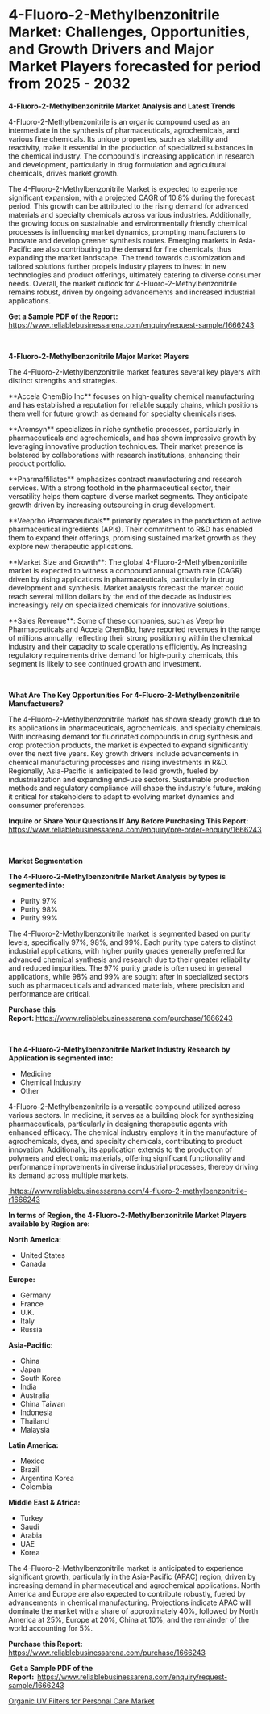 <p><h1>4-Fluoro-2-Methylbenzonitrile Market: Challenges, Opportunities, and Growth Drivers and Major Market Players forecasted for period from 2025 - 2032</h1></p><p><strong>4-Fluoro-2-Methylbenzonitrile Market Analysis and Latest Trends</strong></p>
<p><p>4-Fluoro-2-Methylbenzonitrile is an organic compound used as an intermediate in the synthesis of pharmaceuticals, agrochemicals, and various fine chemicals. Its unique properties, such as stability and reactivity, make it essential in the production of specialized substances in the chemical industry. The compound's increasing application in research and development, particularly in drug formulation and agricultural chemicals, drives market growth.</p><p>The 4-Fluoro-2-Methylbenzonitrile Market is expected to experience significant expansion, with a projected CAGR of 10.8% during the forecast period. This growth can be attributed to the rising demand for advanced materials and specialty chemicals across various industries. Additionally, the growing focus on sustainable and environmentally friendly chemical processes is influencing market dynamics, prompting manufacturers to innovate and develop greener synthesis routes. Emerging markets in Asia-Pacific are also contributing to the demand for fine chemicals, thus expanding the market landscape. The trend towards customization and tailored solutions further propels industry players to invest in new technologies and product offerings, ultimately catering to diverse consumer needs. Overall, the market outlook for 4-Fluoro-2-Methylbenzonitrile remains robust, driven by ongoing advancements and increased industrial applications.</p></p>
<p><strong>Get a Sample PDF of the Report:&nbsp;</strong> <a href="https://www.reliablebusinessarena.com/enquiry/request-sample/1666243?utm_campaign=2231&utm_medium=2&utm_source=Github&utm_content=ia&utm_term=02022025&utm_id=4-fluoro-2-methylbenzonitrile">https://www.reliablebusinessarena.com/enquiry/request-sample/1666243</a></p>
<p>&nbsp;</p>
<p><strong>4-Fluoro-2-Methylbenzonitrile Major Market Players</strong></p>
<p><p>The 4-Fluoro-2-Methylbenzonitrile market features several key players with distinct strengths and strategies. </p><p>**Accela ChemBio Inc** focuses on high-quality chemical manufacturing and has established a reputation for reliable supply chains, which positions them well for future growth as demand for specialty chemicals rises. </p><p>**Aromsyn** specializes in niche synthetic processes, particularly in pharmaceuticals and agrochemicals, and has shown impressive growth by leveraging innovative production techniques. Their market presence is bolstered by collaborations with research institutions, enhancing their product portfolio.</p><p>**Pharmaffiliates** emphasizes contract manufacturing and research services. With a strong foothold in the pharmaceutical sector, their versatility helps them capture diverse market segments. They anticipate growth driven by increasing outsourcing in drug development.</p><p>**Veeprho Pharmaceuticals** primarily operates in the production of active pharmaceutical ingredients (APIs). Their commitment to R&D has enabled them to expand their offerings, promising sustained market growth as they explore new therapeutic applications.</p><p>**Market Size and Growth**: The global 4-Fluoro-2-Methylbenzonitrile market is expected to witness a compound annual growth rate (CAGR) driven by rising applications in pharmaceuticals, particularly in drug development and synthesis. Market analysts forecast the market could reach several million dollars by the end of the decade as industries increasingly rely on specialized chemicals for innovative solutions.</p><p>**Sales Revenue**: Some of these companies, such as Veeprho Pharmaceuticals and Accela ChemBio, have reported revenues in the range of millions annually, reflecting their strong positioning within the chemical industry and their capacity to scale operations efficiently. As increasing regulatory requirements drive demand for high-purity chemicals, this segment is likely to see continued growth and investment.</p></p>
<p>&nbsp;</p>
<p><strong>What Are The Key Opportunities For 4-Fluoro-2-Methylbenzonitrile Manufacturers?</strong></p>
<p><p>The 4-Fluoro-2-Methylbenzonitrile market has shown steady growth due to its applications in pharmaceuticals, agrochemicals, and specialty chemicals. With increasing demand for fluorinated compounds in drug synthesis and crop protection products, the market is expected to expand significantly over the next five years. Key growth drivers include advancements in chemical manufacturing processes and rising investments in R&D. Regionally, Asia-Pacific is anticipated to lead growth, fueled by industrialization and expanding end-use sectors. Sustainable production methods and regulatory compliance will shape the industry's future, making it critical for stakeholders to adapt to evolving market dynamics and consumer preferences.</p></p>
<p><strong>Inquire or Share Your Questions If Any Before Purchasing This Report:</strong> <a href="https://www.reliablebusinessarena.com/enquiry/pre-order-enquiry/1666243?utm_campaign=2231&utm_medium=2&utm_source=Github&utm_content=ia&utm_term=02022025&utm_id=4-fluoro-2-methylbenzonitrile">https://www.reliablebusinessarena.com/enquiry/pre-order-enquiry/1666243</a></p>
<p>&nbsp;</p>
<p><strong>Market Segmentation</strong></p>
<p><strong>The 4-Fluoro-2-Methylbenzonitrile Market Analysis by types is segmented into:</strong></p>
<p><ul><li>Purity 97%</li><li>Purity 98%</li><li>Purity 99%</li></ul></p>
<p><p>The 4-Fluoro-2-Methylbenzonitrile market is segmented based on purity levels, specifically 97%, 98%, and 99%. Each purity type caters to distinct industrial applications, with higher purity grades generally preferred for advanced chemical synthesis and research due to their greater reliability and reduced impurities. The 97% purity grade is often used in general applications, while 98% and 99% are sought after in specialized sectors such as pharmaceuticals and advanced materials, where precision and performance are critical.</p></p>
<p><strong>Purchase this Report:&nbsp;</strong><a href="https://www.reliablebusinessarena.com/purchase/1666243?utm_campaign=2231&utm_medium=2&utm_source=Github&utm_content=ia&utm_term=02022025&utm_id=4-fluoro-2-methylbenzonitrile">https://www.reliablebusinessarena.com/purchase/1666243</a></p>
<p>&nbsp;</p>
<p><strong>The 4-Fluoro-2-Methylbenzonitrile Market Industry Research by Application is segmented into:</strong></p>
<p><ul><li>Medicine</li><li>Chemical Industry</li><li>Other</li></ul></p>
<p><p>4-Fluoro-2-Methylbenzonitrile is a versatile compound utilized across various sectors. In medicine, it serves as a building block for synthesizing pharmaceuticals, particularly in designing therapeutic agents with enhanced efficacy. The chemical industry employs it in the manufacture of agrochemicals, dyes, and specialty chemicals, contributing to product innovation. Additionally, its application extends to the production of polymers and electronic materials, offering significant functionality and performance improvements in diverse industrial processes, thereby driving its demand across multiple markets.</p></p>
<p><a href="https://www.reliablebusinessarena.com/4-fluoro-2-methylbenzonitrile-r1666243?utm_campaign=2231&utm_medium=2&utm_source=Github&utm_content=ia&utm_term=02022025&utm_id=4-fluoro-2-methylbenzonitrile">&nbsp;https://www.reliablebusinessarena.com/4-fluoro-2-methylbenzonitrile-r1666243</a></p>
<p><strong>In terms of Region, the 4-Fluoro-2-Methylbenzonitrile Market Players available by Region are:</strong></p>
<p>
    <p> <strong> North America: </strong>
        <ul>
            <li>United States</li>
            <li>Canada</li>
        </ul>
        </p> 
    <p> <strong> Europe: </strong>
        <ul>
            <li>Germany</li>
            <li>France</li>
            <li>U.K.</li>
            <li>Italy</li>
            <li>Russia</li>
        </ul>
        </p> 
    <p> <strong> Asia-Pacific: </strong>
        <ul>
            <li>China</li>
            <li>Japan</li>
            <li>South Korea</li>
            <li>India</li>
            <li>Australia</li>
            <li>China Taiwan</li>
            <li>Indonesia</li>
            <li>Thailand</li>
            <li>Malaysia</li>
        </ul>
        </p> 
    <p> <strong> Latin America: </strong>
        <ul>
            <li>Mexico</li>
            <li>Brazil</li>
            <li>Argentina Korea</li>
            <li>Colombia</li>
        </ul>
        </p> 
    <p> <strong> Middle East & Africa: </strong>
        <ul>
            <li>Turkey</li>
            <li>Saudi</li>
            <li>Arabia</li>
            <li>UAE</li>
            <li>Korea</li>
        </ul>
    </p>
    </p>
<p><p>The 4-Fluoro-2-Methylbenzonitrile market is anticipated to experience significant growth, particularly in the Asia-Pacific (APAC) region, driven by increasing demand in pharmaceutical and agrochemical applications. North America and Europe are also expected to contribute robustly, fueled by advancements in chemical manufacturing. Projections indicate APAC will dominate the market with a share of approximately 40%, followed by North America at 25%, Europe at 20%, China at 10%, and the remainder of the world accounting for 5%.</p></p>
<p><strong>Purchase this Report: </strong><a href="https://www.reliablebusinessarena.com/purchase/1666243?utm_campaign=2231&utm_medium=2&utm_source=Github&utm_content=ia&utm_term=02022025&utm_id=4-fluoro-2-methylbenzonitrile">https://www.reliablebusinessarena.com/purchase/1666243</a></p>
<p>&nbsp;<strong>Get a Sample PDF of the Report:&nbsp;&nbsp;</strong><a href="https://www.reliablebusinessarena.com/enquiry/request-sample/1666243?utm_campaign=2231&utm_medium=2&utm_source=Github&utm_content=ia&utm_term=02022025&utm_id=4-fluoro-2-methylbenzonitrile">https://www.reliablebusinessarena.com/enquiry/request-sample/1666243</a></p>
<p><strong></strong></p>
<p><p><a href="https://github.com/ParvinKhatun77/Market-Research-Report-List-1/blob/main/organic-uv-filters-for-personal-care-market.md?utm_campaign=2231&utm_medium=2&utm_source=Github&utm_content=ia&utm_term=02022025&utm_id=4-fluoro-2-methylbenzonitrile">Organic UV Filters for Personal Care Market</a></p></p>